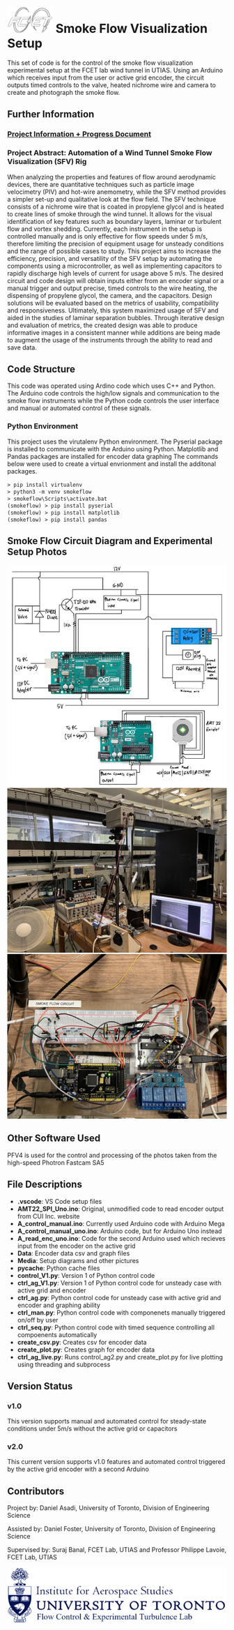 # <img src= "Media/FCET_Logo.png" height = "60"> Smoke Flow Visualization Setup
This set of code is for the control of the smoke flow visualization experimental setup at the FCET lab wind tunnel in UTIAS. 
Using an Arduino which receives input from the user or active grid encoder, the circuit outputs timed controls to the valve, heated nichrome wire and camera to create and photograph the smoke flow.

## Further Information
### [Project Information + Progress Document](https://docs.google.com/document/d/1TpjQxDYd5ZbAC--HKGrwxiYLXjzm-MVlI9GUeiGMbgY/edit?usp=sharing)

### Project Abstract: Automation of a Wind Tunnel Smoke Flow Visualization (SFV) Rig
When analyzing the properties and features of flow around aerodynamic devices, there are quantitative techniques such as particle image velocimetry (PIV) and hot-wire anemometry, while the SFV method provides a simpler set-up and qualitative look at the flow field. The SFV technique consists of a nichrome wire that is coated in propylene glycol and is heated to create lines of smoke through the wind tunnel. It allows for the visual identification of key features such as boundary layers, laminar or turbulent flow and vortex shedding. Currently, each instrument in the setup is controlled manually and is only effective for flow speeds under 5 m/s, therefore limiting the precision of equipment usage for unsteady conditions and the range of possible cases to study. This project aims to increase the efficiency, precision, and versatility of the SFV setup by automating the components using a microcontroller, as well as implementing capacitors to rapidly discharge high levels of current for usage above 5 m/s. The desired circuit and code design will obtain inputs either from an encoder signal or a manual trigger and output precise, timed controls to the wire heating, the dispensing of propylene glycol, the camera, and the capacitors. Design solutions will be evaluated based on the metrics of usability, compatibility and responsiveness. Ultimately, this system maximized usage of SFV and aided in the studies of laminar separation bubbles. Through iterative design and evaluation of metrics, the created design was able to produce informative images in a consistent manner while additions are being made to augment the usage of the instruments through the ability to read and save data.

## Code Structure
This code was operated using Ardino code which uses C++ and Python. The Arduino code controls the high/low signals and communication to the smoke flow instruments while the Python code controls the user interface and manual or automated control of these signals.

### Python Environment
This project uses the virutalenv Python environment. The Pyserial package is installed to communicate with the Arduino using Python. Matplotlib and Pandas packages are installed for encoder data graphing The commands below were used to create a virtual envrionment and install the additonal packages.
```
> pip install virtualenv
> python3 -m venv smokeflow
> smokeflow\Scripts\activate.bat
(smokeflow) > pip install pyserial
(smokeflow) > pip install matplotlib
(smokeflow) > pip install pandas
```
## Smoke Flow Circuit Diagram and Experimental Setup Photos
<img src= "Media/SmokeFlowCircuit.jpg">
<img src= "Media/SetupPhoto1.jpg">
<img src= "Media/SetupPhoto2.jpg">

## Other Software Used
PFV4 is used for the control and processing of the photos taken from the high-speed Photron Fastcam SA5

## File Descriptions
* **.vscode**: VS Code setup files
* **AMT22_SPI_Uno.ino**: Original, unmodified code to read encoder output from CUI Inc. website
* **A_control_manual.ino**: Currently used Arduino code with Arduino Mega
* **A_control_manual_uno.ino**: Arduino code, but for Arduino Uno instead
* **A_read_enc_uno.ino**: Code for the second Arduino used which recieves input from the encoder on the active grid
* **Data**: Encoder data csv and graph files
* **Media**: Setup diagrams and other pictures
* **__pycache__**: Python cache files
* **control_V1.py**: Version 1 of Python control code
* **ctrl_ag_V1.py**: Version 1 of Python control code for unsteady case with active grid and encoder
* **ctrl_ag.py**: Python control code for unsteady case with active grid and encoder and graphing ability
* **ctrl_man.py**: Python control code with componenets manually triggered on/off by user
* **ctrl_seq.py**: Python control code with timed sequence controlling all compoenents automatically
* **create_csv.py**: Creates csv for encoder data
* **create_plot.py**: Creates graph for encoder data
* **ctrl_ag_live.py**: Runs control_ag2.py and create_plot.py for live plotting using threading and subprocess


## Version Status
### v1.0
This version supports manual and automated control for steady-state conditions under 5m/s without the active grid or capacitors
### v2.0
This current version supports v1.0 features and automated control triggered by the active grid encoder with a second Arduino

## Contributors
Project by: Daniel Asadi, University of Toronto, Division of Engineering Science

Assisted by: Daniel Foster, University of Toronto, Division of Engineering Science

Supervised by: Suraj Banal, FCET Lab, UTIAS and Professor Philippe Lavoie, FCET Lab, UTIAS

<img src= "Media/UTIAS_FCET_Crest.jpg">
